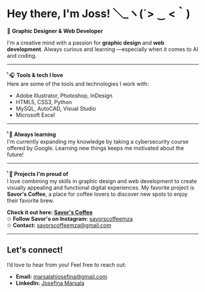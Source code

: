 # Hey there, I'm Joss! ＼_ヽ(´> ‿ <｀)

🍰 **Graphic Designer & Web Developer**

I'm a creative mind with a passion for **graphic design** and **web development**. Always curious and learning —especially when it comes to AI and coding. 

---

𓍢ִ໋🎧 **Tools & tech I love**  
Here are some of the tools and technologies I work with:

- Adobe Illustrator, Photoshop, InDesign  
- HTML5, CSS3, Python  
- MySQL, AutoCAD, Visual Studio  
- Microsoft Excel

---

𓍢ִ໋📖 **Always learning**  
I'm currently expanding my knowledge by taking a cybersecurity course offered by Google. Learning new things keeps me motivated about the future!

---
𓍢ִ໋🌷͙֒ **Projects I'm proud of**  
I love combining my skills in graphic design and web development to create visually appealing and functional digital experiences. My favorite project is **Savor's Coffee**, a place for coffee lovers to discover new spots to enjoy their favorite brew.

**Check it out here: [Savor's Coffee](https://savors.vercel.app/)**  
✩ **Follow Savor's on Instagram:** [savorscoffeemza](https://www.instagram.com/savorscoffeemza/)  
✩ **Contact:** [savorscoffeemza@gmail.com](mailto:savorscoffeemza@gmail.com)

---

## Let's connect!

I’d love to hear from you! Feel free to reach out:

- **Email:** marsalahjosefina@gmail.com
- **LinkedIn:** [Josefina Marsala](https://www.linkedin.com/in/josmarsala/)

